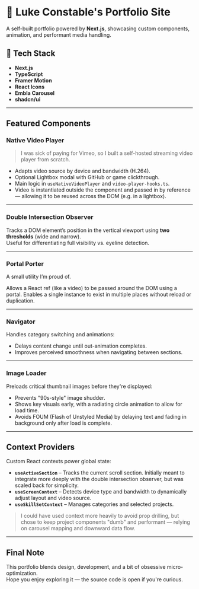 # 🎨 Luke Constable's Portfolio Site

A self-built portfolio powered by **Next.js**, showcasing custom components, animation, and performant media handling.

## 🔧 Tech Stack

- **Next.js**
- **TypeScript**
- **Framer Motion**
- **React Icons**
- **Embla Carousel**
- **shadcn/ui**

---

## Featured Components

### Native Video Player

> I was sick of paying for Vimeo, so I built a self-hosted streaming video player from scratch.

- Adapts video source by device and bandwidth (H.264).
- Optional Lightbox modal with GitHub or game clickthrough.
- Main logic in `useNativeVideoPlayer` and `video-player-hooks.ts`.
- Video is instantiated outside the component and passed in by reference — allowing it to be reused across the DOM (e.g. in a lightbox).

---

### Double Intersection Observer

Tracks a DOM element’s position in the vertical viewport using **two thresholds** (wide and narrow).  
Useful for differentiating full visibility vs. eyeline detection.

---

### Portal Porter

A small utility I’m proud of.

Allows a React ref (like a video) to be passed around the DOM using a portal. Enables a single instance to exist in multiple places without reload or duplication.

---

### Navigator

Handles category switching and animations:

- Delays content change until out-animation completes.
- Improves perceived smoothness when navigating between sections.

---

### Image Loader

Preloads critical thumbnail images before they're displayed:

- Prevents "90s-style" image shudder.
- Shows key visuals early, with a radiating circle animation to allow for load time.
- Avoids FOUM (Flash of Unstyled Media) by delaying text and fading in background only after load is complete.

---

## Context Providers

Custom React contexts power global state:

- **`useActiveSection`** – Tracks the current scroll section. Initially meant to integrate more deeply with the double intersection observer, but was scaled back for simplicity.
- **`useScreenContext`** – Detects device type and bandwidth to dynamically adjust layout and video source.
- **`useSkillSetContext`** – Manages categories and selected projects.

> I could have used context more heavily to avoid prop drilling, but chose to keep project components "dumb" and performant — relying on carousel mapping and downward data flow.

---

## Final Note

This portfolio blends design, development, and a bit of obsessive micro-optimization.  
Hope you enjoy exploring it — the source code is open if you're curious.
